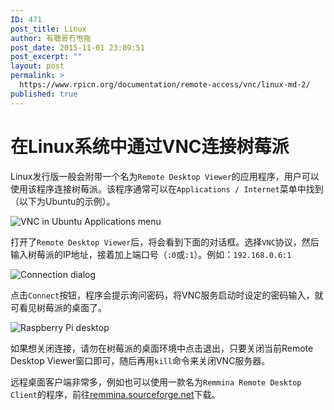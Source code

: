 ```yaml
---
ID: 471
post_title: Linux
author: 有聰哥冇甩拖
post_date: 2015-11-01 23:09:51
post_excerpt: ""
layout: post
permalink: >
  https://www.rpicn.org/documentation/remote-access/vnc/linux-md-2/
published: true
---
```

# 在Linux系统中通过VNC连接树莓派

Linux发行版一般会附带一个名为`Remote Desktop Viewer`的应用程序，用户可以使用该程序连接树莓派。该程序通常可以在`Applications / Internet`菜单中找到（以下为Ubuntu的示例）。

![VNC in Ubuntu Applications menu](https://github.com/rpicn/documentation/raw/master/remote-access/vnc/images/linux/vnc-ubuntu-menu.png)

打开了`Remote Desktop Viewer`后，将会看到下面的对话框。选择`VNC`协议，然后输入树莓派的IP地址，接着加上端口号（`:0`或`:1`）。例如：`192.168.0.6:1`

![Connection dialog](https://github.com/rpicn/documentation/raw/master/remote-access/vnc/images/linux/vnc-ubuntu-connect.png)

点击`Connect`按钮，程序会提示询问密码，将VNC服务启动时设定的密码输入，就可看见树莓派的桌面了。

![Raspberry Pi desktop](https://github.com/rpicn/documentation/raw/master/remote-access/vnc/images/linux/vnc-ubuntu-connected.png)

如果想关闭连接，请勿在树莓派的桌面环境中点击退出，只要关闭当前Remote Desktop Viewer窗口即可，随后再用`kill`命令来关闭VNC服务器。

远程桌面客户端非常多，例如也可以使用一款名为`Remmina Remote Desktop Client`的程序，前往<a href="http://remmina.sourceforge.net" target="_blank">remmina.sourceforge.net</a>下载。
